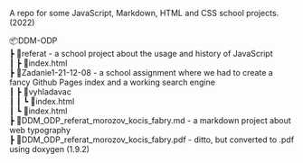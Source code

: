 A repo for some JavaScript, Markdown, HTML and CSS school projects. (2022)

📦DDM-ODP\
 ┣ 📂referat - a school project about the usage and history of JavaScript\
 ┃ ┣ 📜index.html\
 ┣ 📂Zadanie1-21-12-08 - a school assignment where we had to create a fancy Github Pages index and a working search engine\
 ┃ ┣ 📂vyhladavac\
 ┃ ┃ ┗ 📜index.html\
 ┃ ┗ 📜index.html\
 ┣ 📜DDM_ODP_referat_morozov_kocis_fabry.md - a markdown project about web typography\
 ┣ 📜DDM_ODP_referat_morozov_kocis_fabry.pdf - ditto, but converted to .pdf using doxygen (1.9.2)
